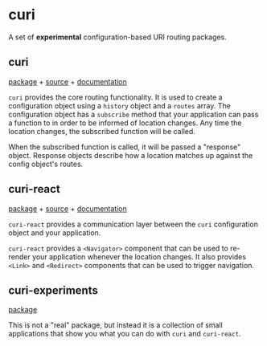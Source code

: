 # curi

A set of **experimental** configuration-based URI routing packages.

## curi

[package](/packages/curi) + [source](/packages/curi/src) + [documentation](/packages/curi/docs)

`curi` provides the core routing functionality. It is used to create a configuration object using a `history` object and a `routes` array. The configuration object has a `subscribe` method that your application can pass a function to in order to be informed of location changes. Any time the location changes, the subscribed function will be called.

When the subscribed function is called, it will be passed a "response" object. Response objects describe how a location matches up against the config object's routes.


## curi-react

[package](/packages/curi-react) + [source](/packages/curi-react/src) + [documentation](/packages/curi-react/docs)

`curi-react` provides a communication layer between the `curi` configuration object and your application.

`curi-react` provides a `<Navigator>` component that can be used to re-render your application whenever the location changes. It also provides `<Link>` and `<Redirect>` components that can be used to trigger navigation.

## curi-experiments

[package](/packages/curi-experiments)

This is not a "real" package, but instead it is a collection of small applications that show you what you can do with `curi` and `curi-react`.
